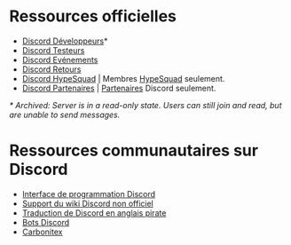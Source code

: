 <!-- TITLE: French - Ressources Discord -->
<!-- SUBTITLE: Ci-dessous se trouve une liste de ressources utiles pour Discord -->

# Ressources officielles
* [Discord Développeurs](http://discord.gg/discord-developers)\*
* [Discord Testeurs](http://discord.gg/discord-testers)
* [Discord Evénements](http://discord.gg/events)
* [Discord Retours](https://discord.gg/discord-feedback)
* [Discord HypeSquad](https://discordapp.com/hypesquad) | Membres [HypeSquad](https://discord.wiki/hypesquad) seulement.
* [Discord Partenaires](https://discordapp.com/partners) | [Partenaires](https://discord.wiki/partner) Discord seulement.

*\* Archived: Server is in a read-only state. Users can still join and read, but are unable to send messages.*
# Ressources communautaires sur Discord
* [Interface de programmation Discord](http://discord.gg/discord-api)
* [Support du wiki Discord non officiel](https://discord.gg/jhKm4K2)
* [Traduction de Discord en anglais pirate](https://discordapp.com/invite/N2SEsmn)
* [Bots Discord](https://discordapp.com/invite/0cDvIgU2voWn4BaD)
* [Carbonitex](https://carbonitex.net/)